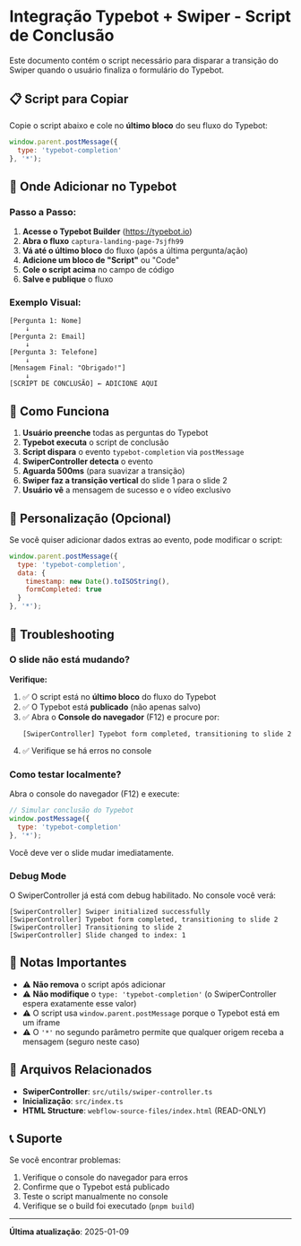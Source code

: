 # Integração Typebot + Swiper - Script de Conclusão

Este documento contém o script necessário para disparar a transição do Swiper quando o usuário finaliza o formulário do Typebot.

## 📋 Script para Copiar

Copie o script abaixo e cole no **último bloco** do seu fluxo do Typebot:

```javascript
window.parent.postMessage({
  type: 'typebot-completion'
}, '*');
```

## 🎯 Onde Adicionar no Typebot

### Passo a Passo:

1. **Acesse o Typebot Builder** (https://typebot.io)
2. **Abra o fluxo** `captura-landing-page-7sjfh99`
3. **Vá até o último bloco** do fluxo (após a última pergunta/ação)
4. **Adicione um bloco de "Script"** ou "Code"
5. **Cole o script acima** no campo de código
6. **Salve e publique** o fluxo

### Exemplo Visual:

```
[Pergunta 1: Nome] 
    ↓
[Pergunta 2: Email]
    ↓
[Pergunta 3: Telefone]
    ↓
[Mensagem Final: "Obrigado!"]
    ↓
[SCRIPT DE CONCLUSÃO] ← ADICIONE AQUI
```

## 🔧 Como Funciona

1. **Usuário preenche** todas as perguntas do Typebot
2. **Typebot executa** o script de conclusão
3. **Script dispara** o evento `typebot-completion` via `postMessage`
4. **SwiperController detecta** o evento
5. **Aguarda 500ms** (para suavizar a transição)
6. **Swiper faz a transição vertical** do slide 1 para o slide 2
7. **Usuário vê** a mensagem de sucesso e o vídeo exclusivo

## 🎨 Personalização (Opcional)

Se você quiser adicionar dados extras ao evento, pode modificar o script:

```javascript
window.parent.postMessage({
  type: 'typebot-completion',
  data: {
    timestamp: new Date().toISOString(),
    formCompleted: true
  }
}, '*');
```

## 🐛 Troubleshooting

### O slide não está mudando?

**Verifique:**

1. ✅ O script está no **último bloco** do fluxo do Typebot
2. ✅ O Typebot está **publicado** (não apenas salvo)
3. ✅ Abra o **Console do navegador** (F12) e procure por:
   ```
   [SwiperController] Typebot form completed, transitioning to slide 2
   ```
4. ✅ Verifique se há erros no console

### Como testar localmente?

Abra o console do navegador (F12) e execute:

```javascript
// Simular conclusão do Typebot
window.postMessage({
  type: 'typebot-completion'
}, '*');
```

Você deve ver o slide mudar imediatamente.

### Debug Mode

O SwiperController já está com debug habilitado. No console você verá:

```
[SwiperController] Swiper initialized successfully
[SwiperController] Typebot form completed, transitioning to slide 2
[SwiperController] Transitioning to slide 2
[SwiperController] Slide changed to index: 1
```

## 📝 Notas Importantes

- ⚠️ **Não remova** o script após adicionar
- ⚠️ **Não modifique** o `type: 'typebot-completion'` (o SwiperController espera exatamente esse valor)
- ⚠️ O script usa `window.parent.postMessage` porque o Typebot está em um iframe
- ⚠️ O `'*'` no segundo parâmetro permite que qualquer origem receba a mensagem (seguro neste caso)

## 🔗 Arquivos Relacionados

- **SwiperController**: `src/utils/swiper-controller.ts`
- **Inicialização**: `src/index.ts`
- **HTML Structure**: `webflow-source-files/index.html` (READ-ONLY)

## 📞 Suporte

Se você encontrar problemas:

1. Verifique o console do navegador para erros
2. Confirme que o Typebot está publicado
3. Teste o script manualmente no console
4. Verifique se o build foi executado (`pnpm build`)

---

**Última atualização**: 2025-01-09

